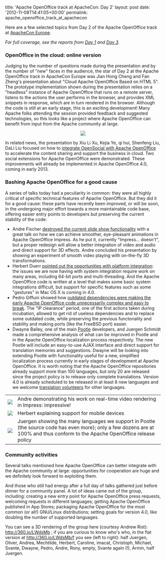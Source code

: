 title: 'Apache OpenOffice track at ApacheCon: Day 2'
layout: post
date: '2012-11-08T14:41:05+00:00'
permalink: apache_openoffice_track_at_apachecon

<p>Here are a few selected topics from Day 2 of the Apache OpenOffice track at <a href="http://www.apachecon.eu/">ApacheCon Europe</a>.</p> 

<p><em>For full coverage, see the reports from <a href="http://s.apache.org/openoffice-aceu2012-day-1">Day 1</a> and <a href="http://s.apache.org/openoffice-aceu2012-day-3">Day 3</a>.</em></p> 

  <h3>OpenOffice in the cloud: online version</h3> 
  <p>Judging by the number of questions made during the presentation and by the number of &quot;new&quot; faces in the audience, the star of Day 2 at the Apache OpenOffice track in ApacheCon Europe was Jian Hong Cheng and Fan Zheng's presentation about &quot;Cloud Apache OpenOffice Based on HTML 5&quot;. The prototype implementation shown during the presentation relies on a &quot;headless&quot; instance of Apache OpenOffice that runs on a remote server, listens to the actions the user performs in the browser, and provides XML snippets in response, which are in turn rendered in the browser. Although the code is still at an early stage, this is an exciting development! Many Apache folks attending the session provided feedback and suggested technologies, so this looks like a project where Apache OpenOffice can benefit from input from the Apache community at large.</p> 
  <div align="center"> 
    <p><a target="_new" href="http://www.slideshare.net/pescetti/cloud-apache-openoffice-based-on-html5"><img src="http://people.apache.org/~pescetti/roller/20121107/cloud.png" /></a></p> 
  </div> 
  <p>In related news, the presentation by Xiu Li Xu, Kejia Ye, qi hui, Shenfeng Liu, DaLi Liu focused on how to <a href="http://www.apachecon.eu/schedule/presentation/48/">integrate OpenSocial with Apache OpenOffice</a> to accelerate the content sharing and support the business in cloud. Two social extensions for Apache OpenOffice were demonstrated. These improvements will already be implemented in Apache OpenOffice 4.0, coming in early 2013.</p> 
  <h3>Bashing Apache OpenOffice for a good cause</h3> 
  <p>A series of talks today had a peculiarity in common: they were all highly critical of specific technical features of Apache OpenOffice. But they did it for a good cause: these parts have recently been improved, or will be soon, in the undergoing major effort towards a more maintainable code base, offering easier entry points to developers but preserving the current stability of the code:</p> 
  <ul> 
    <li>Andre Fischer <a href="http://www.apachecon.eu/schedule/presentation/50/">destroyed the current slide show functionality</a> with a great talk on how we can achieve smoother, eye-pleasant animations in Apache OpenOffice Impress. As he put it, currently &quot;Impress... doesn't&quot;, but a proper redesign will allow a better integration of video and audio and direct support for 3D effects. Andre concluded his presentation by showing an experiment of smooth video playing with on-the-fly 3D transformations.</li> 
    <li>Herbert Duerr <a href="http://www.apachecon.eu/schedule/presentation/70/">pointed out the opportunities with platform integration</a>: the issues we are now having with system integration require work on many areas, including 64-bit ports and multi-threading. And the Apache OpenOffice code is written at a level that makes some basic system integrations difficult, but support for specific features such as some &quot;gestures&quot; in Mac OS X is coming in 4.0.</li> 
    <li>Pedro Giffuni showed how <a href="http://www.apachecon.eu/schedule/presentation/54/">outdated dependencies were making the early Apache OpenOffice code unnecessarily complex and easy to break</a>. The &quot;IP clearance&quot; period, one of the first actions taken during incubation, allowed to get rid of useless dependencies and to replace some outdated code, while preserving the previous functonality and stability and making ports (like the FreeBSD port) easier.</li> 
    <li>Dwayne Bailey, one of the main <a href="https://translate.apache.org/projects/OOo_34/">Pootle</a> developers, and Juergen Schmidt made a comprehensive analysis of what can be improved in Pootle and in the Apache OpenOffice localization process respectively. The new Pootle will include an easy-to-use AJAX interface and direct support for translation memories and suggestions. Dwayne will be looking into extending Pootle with functionality useful for a new, simplified localization process currently in early stages of development at Apache OpenOffice. It is worth noting that the Apache OpenOffice repositories already support more than 100 languages, but only 20 are released since the project policy is to release only complete translations. Version 4.0 is already scheduled to be released in at least 8 new languages and we welcome <a href="http://incubator.apache.org/openofficeorg/translate.html">translation volunteers</a> for other languages.</li> 
  </ul> 
  <div align="center"> 
    <table> 
      <tbody> 
        <tr> 
          <td><a href="http://people.apache.org/~pescetti/roller/20121107/andre-1024.jpg" target="_new"><img src="http://people.apache.org/~pescetti/roller/20121107/andre-320.jpg" /></a></td> 
          <td>Andre demonstrating his work on real-time video rendering in Impress: impressive!</td> 
        </tr> 
        <tr> 
          <td><a href="http://people.apache.org/~pescetti/roller/20121107/herbert-1024.jpg" target="_new"><img src="http://people.apache.org/~pescetti/roller/20121107/herbert-320.jpg" /></a></td> 
          <td>Herbert explaining support for mobile devices</td> 
        </tr> 
        <tr> 
          <td><a href="http://people.apache.org/~pescetti/roller/20121107/juergen-1024.jpg" target="_new"><img src="http://people.apache.org/~pescetti/roller/20121107/juergen-320.jpg" /></a></td> 
          <td>Juergen showing the many languages we support in Pootle (the source code has even more); only a few dozens are at 100% and thus conform to the Apache OpenOffice release policy</td> 
        </tr> 
      </tbody> 
    </table> 
  </div> 
  <h3>Community activities</h3> 
  <p>Several talks mentioned how Apache OpenOffice can better integrate with the Apache community at large: opportunities for cooperation are huge and we definitely look forward to exploiting them.</p> 
  <p>And those who still had energy after a full day of talks gathered just before dinner for a community panel. A lot of ideas came out of the group, including: creating a new entry point for Apache OpenOffice press requests, welcoming requests in different languages; getting Apache OpenOffice published in App Stores; packaging Apache OpenOffice for the most common (or all!) GNU/Linux distributions; setting goals for version 4.0, like doubling the number of supported languages.</p> 
  <p>You can see a 3D rendering of the group here (courtesy Andrew Rist): <a href="http://360.io/LWdsMb">http://360.io/LWdsMb</a> ; if you are curious to know who's who, in the flat version at <a href="http://360.io/LWdsMb/f">http://360.io/LWdsMb/f</a> you see (left to right): half Juergen, Oliver, Andrea, Mechtilde, Herbert, Caroline, imacat, Christoph, Michael, Svante, Dwayne, Pedro, Andre, Rony, empty, Svante again (!), Armin, half Juergen.</p>
